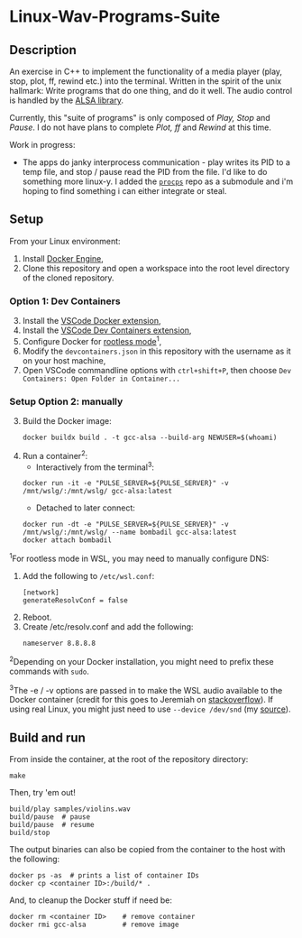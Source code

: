 # Linux-Wav-Programs-Suite
## Description

An exercise in C++ to implement the functionality of a media player (play, stop, plot, ff, rewind etc.) into the terminal. Written in the spirit of the unix hallmark: Write programs that do one thing, and do it well. The audio control is handled by the [ALSA library](https://www.alsa-project.org/wiki/Main_Page#:~:text=The%20Advanced%20Linux%20Sound%20Architecture%20(ALSA)%20provides%20audio).

Currently, this "suite of programs" is only composed of *Play, Stop* and *Pause*. I do not have plans to complete *Plot, ff* and *Rewind* at this time.

Work in progress:
- The apps do janky interprocess communication - play writes its PID to a temp file, and stop / pause read the PID from the file. I'd like to do something more linux-y. I added the [`procps`](https://gitlab.com/procps-ng/procps) repo as a submodule and i'm hoping to find something i can either integrate or steal.

## Setup
From your Linux environment:
1. Install [Docker Engine](https://docs.docker.com/engine/install/),
1. Clone this repository and open a workspace into the root level directory of the cloned repository.

### Option 1: Dev Containers
3. Install the [VSCode Docker extension](https://code.visualstudio.com/docs/containers/overview#_installation),
1. Install the [VSCode Dev Containers extension](https://code.visualstudio.com/docs/devcontainers/containers#_installation),
1. Configure Docker for [rootless mode](https://docs.docker.com/engine/security/rootless/)<sup>1</sup>,
1. Modify the `devcontainers.json` in this repository with the username as it on your host machine,
1. Open VSCode commandline options with `ctrl+shift+P`, then choose `Dev Containers: Open Folder in Container...`

### Setup Option 2: manually
3. Build the Docker image:
    ```
    docker buildx build . -t gcc-alsa --build-arg NEWUSER=$(whoami)
    ```
1. Run a container<sup>2</sup>:
    - Interactively from the terminal<sup>3</sup>:
    ```
    docker run -it -e "PULSE_SERVER=${PULSE_SERVER}" -v /mnt/wslg/:/mnt/wslg/ gcc-alsa:latest
    ```
    - Detached to later connect:
    ```
    docker run -dt -e "PULSE_SERVER=${PULSE_SERVER}" -v /mnt/wslg/:/mnt/wslg/ --name bombadil gcc-alsa:latest
    docker attach bombadil
    ```

<sup>1</sup>For rootless mode in WSL, you may need to manually configure DNS:

1. Add the following to `/etc/wsl.conf`:
    ```
    [network]
    generateResolvConf = false
    ```
1. Reboot.
1. Create /etc/resolv.conf and add the following:
    ```
    nameserver 8.8.8.8
    ```

<sup>2</sup>Depending on your Docker installation, you might need to prefix these commands with `sudo`.

<sup>3</sup>The -e / -v options are passed in to make the WSL audio available to the Docker container (credit for this goes to Jeremiah on [stackoverflow](https://stackoverflow.com/a/68316880/4455974)). If using real Linux, you might just need to use `--device /dev/snd` (my [source](https://github.com/mviereck/x11docker/wiki/Container-sound:-ALSA-or-Pulseaudio)).

Build and run
-----

From inside the container, at the root of the repository directory: 
```
make
```
Then, try 'em out!
```
build/play samples/violins.wav
build/pause  # pause
build/pause  # resume
build/stop
```
The output binaries can also be copied from the container to the host with the following:
```
docker ps -as  # prints a list of container IDs
docker cp <container ID>:/build/* .
```

And, to cleanup the Docker stuff if need be:
```
docker rm <container ID>    # remove container
docker rmi gcc-alsa         # remove image
```
